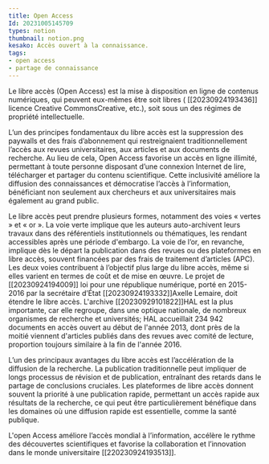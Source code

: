 ```yaml
---
title: Open Access 
Id: 20231005145709 
types: notion
thumbnail: notion.png
kesako: Accès ouvert à la connaissance.
tags:
- open access
- partage de connaissance
---
```


Le libre accès (Open Access) est la mise à disposition en ligne de contenus numériques, qui peuvent eux-mêmes être soit libres ( [[20230924193436]] licence Creative CommonsCreative, etc.), soit sous un des régimes de propriété intellectuelle.

L’un des principes fondamentaux du libre accès est la suppression des paywalls et des frais d’abonnement qui restreignaient traditionnellement l’accès aux revues universitaires, aux articles et aux documents de recherche. Au lieu de cela, Open Access favorise un accès en ligne illimité, permettant à toute personne disposant d’une connexion Internet de lire, télécharger et partager du contenu scientifique. Cette inclusivité améliore la diffusion des connaissances et démocratise l’accès à l’information, bénéficiant non seulement aux chercheurs et aux universitaires mais également au grand public.

Le libre accès peut prendre plusieurs formes, notamment des voies « vertes » et « or ». La voie verte implique que les auteurs auto-archivent leurs travaux dans des référentiels institutionnels ou thématiques, les rendant accessibles après une période d'embargo. La voie de l’or, en revanche, implique dès le départ la publication dans des revues ou des plateformes en libre accès, souvent financées par des frais de traitement d’articles (APC). Les deux voies contribuent à l’objectif plus large du libre accès, même si elles varient en termes de coût et de mise en œuvre. 
Le projet de [[20230924194009]] loi pour une république numérique, porté en 2015-2016 par la secrétaire d’État [[20230924193332]]Axelle Lemaire, doit étendre le libre accès. L'archive [[20230929101822]]HAL est la plus importante, car elle regroupe, dans une optique nationale, de nombreux organismes de recherche et universités; HAL accueillait 234 942 documents en accès ouvert au début de l'année 2013, dont près de la moitié viennent d'articles publiés dans des revues avec comité de lecture, proportion toujours similaire à la fin de l'année 2016.

L’un des principaux avantages du libre accès est l’accélération de la diffusion de la recherche. La publication traditionnelle peut impliquer de longs processus de révision et de publication, entraînant des retards dans le partage de conclusions cruciales. Les plateformes de libre accès donnent souvent la priorité à une publication rapide, permettant un accès rapide aux résultats de la recherche, ce qui peut être particulièrement bénéfique dans les domaines où une diffusion rapide est essentielle, comme la santé publique.

L'open Access améliore l’accès mondial à l’information, accélère le rythme des découvertes scientifiques et favorise la collaboration et l’innovation dans le monde universitaire [[220230924193513]]. 